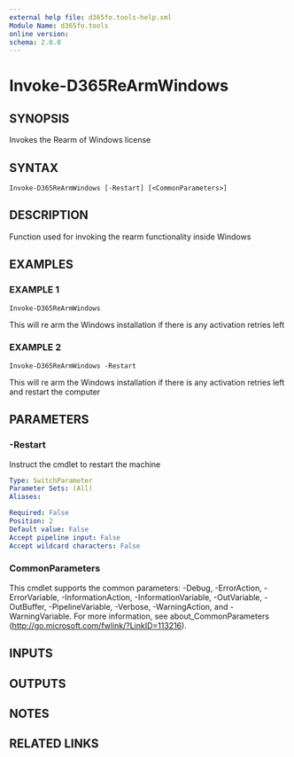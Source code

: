 ```yaml
---
external help file: d365fo.tools-help.xml
Module Name: d365fo.tools
online version:
schema: 2.0.0
---
```


# Invoke-D365ReArmWindows

## SYNOPSIS
Invokes the Rearm of Windows license

## SYNTAX

```
Invoke-D365ReArmWindows [-Restart] [<CommonParameters>]
```

## DESCRIPTION
Function used for invoking the rearm functionality inside Windows

## EXAMPLES

### EXAMPLE 1
```
Invoke-D365ReArmWindows
```

This will re arm the Windows installation if there is any activation
retries left

### EXAMPLE 2
```
Invoke-D365ReArmWindows -Restart
```

This will re arm the Windows installation if there is any activation
retries left and restart the computer

## PARAMETERS

### -Restart
Instruct the cmdlet to restart the machine

```yaml
Type: SwitchParameter
Parameter Sets: (All)
Aliases:

Required: False
Position: 2
Default value: False
Accept pipeline input: False
Accept wildcard characters: False
```

### CommonParameters
This cmdlet supports the common parameters: -Debug, -ErrorAction, -ErrorVariable, -InformationAction, -InformationVariable, -OutVariable, -OutBuffer, -PipelineVariable, -Verbose, -WarningAction, and -WarningVariable.
For more information, see about_CommonParameters (http://go.microsoft.com/fwlink/?LinkID=113216).

## INPUTS

## OUTPUTS

## NOTES

## RELATED LINKS
